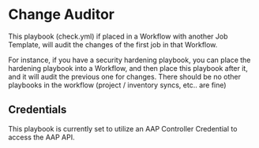 # Change Auditor

This playbook (check.yml) if placed in a Workflow with another Job Template, will audit the changes of the first job in that Workflow.

For instance, if you have a security hardening playbook, you can place the hardening playbook into a Workflow, and then place this playbook after it, and it will audit the previous one for changes.  There should be no other playbooks in the workflow (project / inventory syncs, etc..  are fine)

## Credentials
This playbook is currently set to utilize an AAP Controller Credential to access the AAP API.
